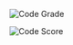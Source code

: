 ![Code Grade](https://www.code-inspector.com/project/3496/status/svg)

![Code Score](https://www.code-inspector.com/project/3496/score/svg)

